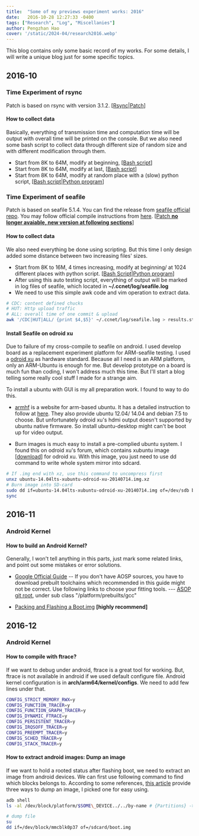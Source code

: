 ```yaml
---
title:  "Some of my previews experiment works: 2016"
date:   2016-10-28 12:27:33 -0400
tags: ["Research", "Log", "Miscellanies"]
author: Pengzhan Hao
cover: '/static/2024-04/research2016.webp'
---
```

This blog contains only some basic record of my works. For some details, I will write a unique blog just for some specific topics.
<!--more-->

## 2016-10

### Time Experiment of rsync

Patch is based on rsync with version 3.1.2. \[[Rsync](https://download.samba.org/pub/rsync/rsync-3.1.2.tar.gz)\|[Patch](/static/2016-10/rsync/rsync-3.1.2-time.patch)\]

#### How to collect data

Basically, everything of transmission time and computation time will be output with overall time will be printed on the console.
But we also need some bash script to collect data through different size of random size and with different modification through them.

- Start from 8K to 64M, modify at beginning, \[[Bash script](/static/2016-10/rsync/small2Big_change_at_begin.sh)\]
- Start from 8K to 64M, modify at last, \[[Bash script](/static/2016-10/rsync/small2Big_change_at_last.sh)\]
- Start from 8K to 64M, modify at random place with a (slow) python script, \[[Bash script](/static/2016-10/rsync/small2Big_change_at_anyplace.sh)\|[Python program](/static/2016-10/rsync/addbyte.py)\]

### Time Experiment of seafile

Patch is based on seafile 5.1.4. You can find the release from [seafile official repo](https://github.com/haiwen/seafile/releases). You may follow official compile instructions from [here](https://manual.seafile.com/build_seafile/linux.html). \[[Patch **no longer avaiable, new version at following sections**]()\]  

#### How to collect data

We also need everything be done using scripting. But this time I only design added some distance between two increasing files' sizes. 

- Start from 8K to 16M, 4 times increasing, modify at beginning/ at 1024 different places with python script. \[[Bash Script](/static/2016-11/seafile/trans.sh)\|[Python program](/static/2016-11/seafile/addbyte.py)\]
- After using this auto testing script, everything of output will be marked in log files of seafile, which located in **~/.ccnet/log/seafile.log**  
- We need to use this simple awk code and vim operation to extract data.

~~~~bash
# CDC: content defined chucks
# HUT: Http upload traffic
# ALL: overall time of one commit & upload
awk '/CDC|HUT|ALL/ {print $4,$5}' ~/.ccnet/log/seafile.log > results.stat
~~~~


#### Install Seafile on odroid xu

Due to failure of my cross-compile to seafile on android. I used develop board as a replacement experiment platform for ARM-seafile testing. I used a [odroid xu](http://www.hardkernel.com/main/products/prdt_info.php?g_code=G137510300620) as hardware standard. Because all I need is an ARM platform, only an ARM-Ubuntu is enough for me. But develop prototype on a board is much fun than coding, I won't address much this time. But I'll start a blog telling some really cool stuff I made for a strange aim.   
  
To install a ubuntu with GUI is my all preparation work. I found to way to do this.  
  
- [armhf](http://www.armhf.com/boards/odroid-xu/) is a website for arm-based ubuntu. It has a detailed instruction to follow at [here](http://www.armhf.com/boards/odroid-xu/odroid-sd-install/). They also provide ubuntu 12.04/ 14.04 and debian 7.5 to choose. But unfortunately odroid xu's hdmi output doesn't supported by ubuntu native firmware. So install ubuntu-desktop might can't be boot up for video output. 
  
- Burn images is much easy to install a pre-complied ubuntu system. I found this on odroid xu's forum, which contains xubuntu image \[[download](http://odroid.in/ubuntu_14.04lts/ubuntu-14.04lts-xubuntu-odroid-xu-20140714.img.xz)\] for odroid xu. With this image, you just need to use dd command to write whole system mirror into sdcard.

~~~~bash
# If .img end with xz, use this command to uncompress first
unxz ubuntu-14.04lts-xubuntu-odroid-xu-20140714.img.xz    
# Burn image into SD-card
sudo dd if=ubuntu-14.04lts-xubuntu-odroid-xu-20140714.img of=/dev/sdb bs=1M conv=fsync
sync
~~~~

## 2016-11

### Android Kernel 

#### How to build an Android Kernel?

Generally, I won't tell anything in this parts, just mark some related links, and point out some mistakes or error solutions.

- [Google Official Guide](http://source.android.com/source/building-kernels.html#figuring-out-which-kernel-to-build)
-- If you don't have AOSP sources, you have to download prebuilt toolchains which recommended in this guide might not be correct. Use following links to choose your fitting tools.
--- [ASOP git root](https://android.googlesource.com/?format=HTML), under sub class "/platform/prebuilts/gcc"

- [Packing and Flashing a Boot.img](https://softwarebakery.com/building-the-android-kernel-on-linux) **[highly recommend]**

## 2016-12

### Android Kernel

#### How to compile with ftrace?

If we want to debug under android, ftrace is a great tool for working. But, ftrace is not available in android if we used default configure file. Android kernel configuration is in **arch/arm64/kernel/configs**. We need to add few lines under that.

~~~~bash
CONFIG_STRICT_MEMORY_RWX=y
CONFIG_FUNCTION_TRACER=y
CONFIG_FUNCTION_GRAPH_TRACER=y
CONFIG_DYNAMIC_FTRACE=y
CONFIG_PERSISTENT_TRACER=y
CONFIG_IRQSOFF_TRACER=y
CONFIG_PREEMPT_TRACER=y
CONFIG_SCHED_TRACER=y
CONFIG_STACK_TRACER=y
~~~~

#### How to extract android images: Dump an image

If we want to hold a rooted status after flashing boot, we need to extract an image from android devices. We can first use following command to find which blocks belongs to. According to some references, [this article](http://forum.xda-developers.com/showthread.php?t=2450045) provide three ways to dump an image, I picked one for easy using.

~~~~bash
adb shell
ls -al /dev/block/platform/$SOME\_DEVICE../../by-name # {Partitions} -> {Device Block}

# dump file
su
dd if=/dev/block/mmcblk0p37 of=/sdcard/boot.img
~~~~
